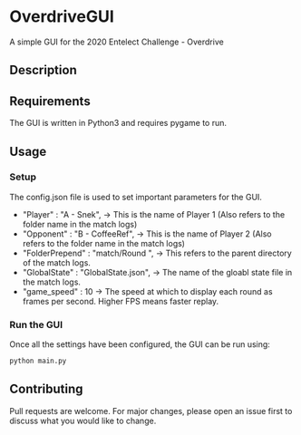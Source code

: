 # OverdriveGUI
A simple GUI for the 2020 Entelect Challenge - Overdrive

## Description


## Requirements
The GUI is written in Python3 and requires pygame to run.

## Usage
### Setup

The config.json file is used to set important parameters for the GUI.

* "Player" : "A - Snek",  -> This is the name of Player 1 (Also refers to the folder name in the match logs)
* "Opponent" : "B - CoffeeRef", -> This is the name of Player 2 (Also refers to the folder name in the match logs)
* "FolderPrepend" : "match/Round ", -> This refers to the parent directory of the match logs.
* "GlobalState" : "GlobalState.json", -> The name of the gloabl state file in the match logs.
* "game_speed" : 10 -> The speed at which to display each round as frames per second. Higher FPS means faster replay. 


### Run the GUI
Once all the settings have been configured, the GUI can be run using:
```bash
python main.py
```

## Contributing
Pull requests are welcome. For major changes, please open an issue first to discuss what you would like to change.